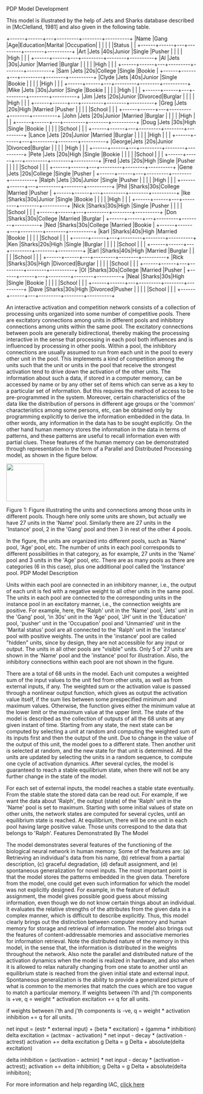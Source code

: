 PDP Model Development

This model is illustrated by the help of Jets and Sharks database described in [McClelland, 1981] and also given in the following table.

+------+------+---+---------+--------+----------+
|Name  |Gang  |Age|Education|Marital |Occupation|
|      |      |   |         |Status  |          |
+------+------+---+---------+--------+----------+
|Art   |Jets  |40s|Junior   |Single  |Pusher    |
|      |      |   |High     |        |          |
+------+------+---+---------+--------+----------+
|Al    |Jets  |30s|Junior   |Married |Burglar   |
|      |      |   |High     |        |          |
+------+------+---+---------+--------+----------+
|Sam   |Jets  |20s|College  |Single  |Bookie    |
+------+------+---+---------+--------+----------+
|Clyde |Jets  |40s|Junior   |Single  |Bookie    |
|      |      |   |High     |        |          |
+------+------+---+---------+--------+----------+
|Mike  |Jets  |30s|Junior   |Single  |Bookie    |
|      |      |   |High     |        |          |
+------+------+---+---------+--------+----------+
|Jim   |Jets  |20s|Junior   |Divorced|Burglar   |
|      |      |   |High     |        |          |
+------+------+---+---------+--------+----------+
|Greg  |Jets  |20s|High     |Married |Pusher    |
|      |      |   |School   |        |          |
+------+------+---+---------+--------+----------+
|John  |Jets  |20s|Junior   |Married |Burglar   |
|      |      |   |High     |        |          |
+------+------+---+---------+--------+----------+
|Doug  |Jets  |30s|High     |Single  |Bookie    |
|      |      |   |School   |        |          |
+------+------+---+---------+--------+----------+
|Lance |Jets  |20s|Junior   |Married |Burglar   |
|      |      |   |High     |        |          |
+------+------+---+---------+--------+----------+
|George|Jets  |20s|Junior   |Divorced|Burglar   |
|      |      |   |High     |        |          |
+------+------+---+---------+--------+----------+
|Pete  |Jets  |20s|High     |Single  |Bookie    |
|      |      |   |School   |        |          |
+------+------+---+---------+--------+----------+
|Fred  |Jets  |20s|High     |Single  |Pusher    |
|      |      |   |School   |        |          |
+------+------+---+---------+--------+----------+
|Gene  |Jets  |20s|College  |Single  |Pusher    |
+------+------+---+---------+--------+----------+
|Ralph |Jets  |30s|Junior   |Single  |Pusher    |
|      |      |   |High     |        |          |
+------+------+---+---------+--------+----------+
|Phil  |Sharks|30s|College  |Married |Pusher    |
+------+------+---+---------+--------+----------+
|Ike   |Sharks|30s|Junior   |Single  |Bookie    |
|      |      |   |High     |        |          |
+------+------+---+---------+--------+----------+
|Nick  |Sharks|30s|High     |Single  |Pusher    |
|      |      |   |School   |        |          |
+------+------+---+---------+--------+----------+
|Don   |Sharks|30s|College  |Married |Burglar   |
+------+------+---+---------+--------+----------+
|Ned   |Sharks|30s|College  |Married |Bookie    |
+------+------+---+---------+--------+----------+
|karl  |Sharks|40s|High     |Married |Bookie    |
|      |      |   |School   |        |          |
+------+------+---+---------+--------+----------+
|Ken   |Sharks|20s|High     |Single  |Burglar   |
|      |      |   |School   |        |          |
+------+------+---+---------+--------+----------+
|Earl  |Sharks|40s|High     |Married |Burglar   |
|      |      |   |School   |        |          |
+------+------+---+---------+--------+----------+
|Rick  |Sharks|30s|High     |Divorced|Burglar   |
|      |      |   |School   |        |          |
+------+------+---+---------+--------+----------+
|Ol    |Sharks|30s|College  |Married |Pusher    |
+------+------+---+---------+--------+----------+
|Neal  |Sharks|30s|High     |Single  |Bookie    |
|      |      |   |School   |        |          |
+------+------+---+---------+--------+----------+
|Dave  |Sharks|30s|High     |Divorced|Pusher    |
|      |      |   |School   |        |          |
+------+------+---+---------+--------+----------+

An interactive activation and competition network consists of a collection of processing units organized into some number of competitive pools. There are excitatory connections among units in different pools and inhibitory connections among units within the same pool. The excitatory connections between pools are generally bidirectional, thereby making the processing interactive in the sense that processing in each pool both influences and is influenced by processing in other pools. Within a pool, the inhibitory connections are usually assumed to run from each unit in the pool to every other unit in the pool. This implements a kind of competition among the units such that the unit or units in the pool that receive the strongest activation tend to drive down the activation of the other units. The information about such a data, if stored in a computer memory, can be accessed by name or by any other set of items which can serve as a key to a particular set of information. But this requires the method of access to be pre-programmed in the system. Moreover, certain characteristics of the data like the distribution of persons in different age groups or the 'common' characteristics among some persons, etc, can be obtained only by programming explicitly to derive the information embedded in the data. In other words, any information in the data has to be sought explicitly. On the other hand human memory stores the information in the data in terms of patterns, and these patterns are useful to recall information even with partial clues. These features of the human memory can be demonstrated through representation in the form of a Parallel and Distributed Processing model, as shown in the figure below.



<img src="../image/jetshark.gif" width="100px;" height = "100px">

 Figure 1: Figure illustrating the units and connections among those units in different pools. Though here only some units are shown, but actually we have 27 units in the 'Name' pool. Similarly there are 27 units in the 'Instance' pool, 2 in the 'Gang' pool and then 3 in rest of the other 4 pools.

In the figure, the units are organized into different pools, such as 'Name' pool, 'Age' pool, etc. The number of units in each pool corresponds to different possibilities in that category, as for example, 27 units in the 'Name' pool and 3 units in the 'Age' pool, etc. There are as many pools as there are categories (6 in this case), plus one additional pool called the 'Instance' pool.
PDP Model Description

Units within each pool are connected in an inhibitory manner, i.e., the output of each unit is fed with a negative weight to all other units in the same pool. The units in each pool are connected to the corresponding units in the instance pool in an excitatory manner, i.e., the connection weights are positive. For example, here, the 'Ralph' unit in the 'Name' pool, 'Jets' unit in the 'Gang' pool, 'in 30s' unit in the 'Age' pool, 'JH' unit in the 'Education' pool, 'pusher' unit in the 'Occupation' pool and 'Unmarried' unit in the 'Marital status' pool are all connected to the 'Ralph' unit in the 'instance' pool with positive weights. The units in the 'instance' pool are called "hidden" units, since by design, they are not accessible for any input or output. The units in all other pools are "visible" units. Only 5 of 27 units are shown in the 'Name' pool and the 'instance' pool for illustration. Also, the inhibitory connections within each pool are not shown in the figure.

There are a total of 68 units in the model. Each unit computes a weighted sum of the input values to the unit fed from other units, as well as from external inputs, if any. The weighted sum or the activation value is passed through a nonlinear output function, which gives as output the activation value itself, if the sum lies between some prespecified minimum and maximum values. Otherwise, the function gives either the minimum value at the lower limit or the maximum value at the upper limit. The state of the model is described as the collection of outputs of all the 68 units at any given instant of time. Starting from any state, the next state can be computed by selecting a unit at random and computing the weighted sum of its inputs first and then the output of the unit. Due to change in the value of the output of this unit, the model goes to a different state. Then another unit is selected at random, and the new state for that unit is determined. All the units are updated by selecting the units in a random sequence, to compute one cycle of activation dynamics. After several cycles, the model is guaranteed to reach a stable equilibrium state, when there will not be any further change in the state of the model.

For each set of external inputs, the model reaches a stable state eventually. From the stable state the stored data can be read out. For example, if we want the data about 'Ralph', the output (state) of the 'Ralph' unit in the 'Name' pool is set to maximum. Starting with some initial values of state on other units, the network states are computed for several cycles, until an equilibrium state is reached. At equilibrium, there will be one unit in each pool having large positive value. Those units correspond to the data that belongs to 'Ralph'.
Features Demonstrated By The Model

The model demonstrates several features of the functioning of the biological neural network in human memory. Some of the features are: (a) Retrieving an individual's data from his name, (b) retrieval from a partial description, (c) graceful degradation, (d) default assignment, and (e) spontaneous generalization for novel inputs. The most important point is that the model stores the patterns embedded in the given data. Therefore from the model, one could get even such information for which the model was not explicitly designed. For example, in the feature of default assignment, the model gives possible good guess about missing information, even though we do not know certain things about an individual. It evaluates the relative strengths of the attributes from the given data in a complex manner, which is difficult to describe explicitly. Thus, this model clearly brings out the distinction between computer memory and human memory for storage and retrieval of information. The model also brings out the features of content-addressable memories and associative memories for information retrieval. Note the distributed nature of the memory in this model, in the sense that, the information is distributed in the weights throughout the network. Also note the parallel and distributed nature of the activation dynamics when the model is realized in hardware, and also when it is allowed to relax naturally changing from one state to another until an equilibrium state is reached from the given initial state and external input. Spontaneous generalization is the ability to provide a generalized picture of what is common to the memories that match the cues which are too vague to match a particular memory. If weights between i'th and j'th components is +ve,
q = weight * activation
excitation += q for all units.

if weights between i'th and j'th components is -ve,
q = weight * activation
inhibition += q for all units.

net input = (estr * external input) + (beta * excitation) + (gamma * inhibition)
delta excitation = (actmax - activation) * net input - decay * (activation - actrest)
activation += delta excitation
g Delta = g Delta + absolute(delta excitation)

delta inhibition = (activation - actmin) * net input - decay * (activation - actrest);
activation += delta inhibition;
g Delta = g Delta + absolute(delta inhibiton);

For more information and help regarding IAC, [click here](https://web.stanford.edu/group/pdplab/pdphandbook/handbookch3.html) 


